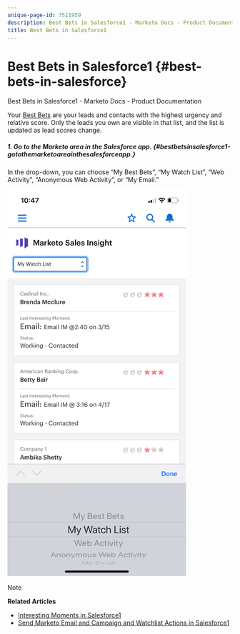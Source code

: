 ```yaml
---
unique-page-id: 7511959
description: Best Bets in Salesforce1 - Marketo Docs - Product Documentation
title: Best Bets in Salesforce1
---
```


# Best Bets in Salesforce1 {#best-bets-in-salesforce}

Best Bets in Salesforce1 - Marketo Docs - Product Documentation

Your [Best Bets](../../../../../welcome-to-marketo-docs/product-docs/marketo-sales-insight/msi-for-salesforce/features/stars-and-flames/priority-urgency-relative-score-and-best-bets.md) are your leads and contacts with the highest urgency and relative score. Only the leads you own are visible in that list, and the list is updated as lead scores change.

##### 1. Go to the Marketo area in the Salesforce app. {#bestbetsinsalesforce1-gotothemarketoareainthesalesforceapp.}

In the drop-down, you can choose “My Best Bets”, “My Watch List”, “Web Activity”, “Anonymous Web Activity”, or “My Email.”

![](assets/one-2.png)

>[!NOTE]
>
>**Related Articles**
>
>* [Interesting Moments in Salesforce1](interesting-moments-in-salesforce1.md)
>* [Send Marketo Email and Campaign and Watchlist Actions in Salesforce1](send-marketo-email-and-campaign-and-watchlist-actions-in-salesforce1.md)
>

